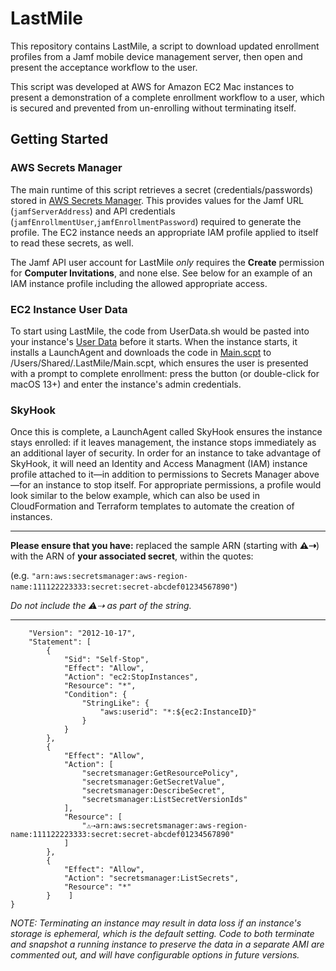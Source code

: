 # LastMile

This repository contains LastMile, a script to download updated enrollment profiles from a Jamf mobile device management server, then open and present the acceptance workflow to the user. 

This script was developed at AWS for Amazon EC2 Mac instances to present a demonstration of a complete enrollment workflow to a user, which is secured and prevented from un-enrolling without terminating itself. 

## Getting Started

### AWS Secrets Manager
The main runtime of this script retrieves a secret (credentials/passwords) stored in [AWS Secrets Manager](https://aws.amazon.com/secrets-manager/). This provides values for the Jamf URL (`jamfServerAddress`) and API credentials (`jamfEnrollmentUser`,`jamfEnrollmentPassword`) required to generate the profile. The EC2 instance needs an appropriate IAM profile applied to itself to read these secrets, as well.

The Jamf API user account for LastMile *only* requires the **Create** permission for **Computer Invitations**, and none else. See below for an example of an IAM instance profile including the allowed appropriate access.

### EC2 Instance User Data
To start using LastMile, the code from UserData.sh would be pasted into your instance's [User Data](https://docs.aws.amazon.com/AWSEC2/latest/UserGuide/user-data.html) before it starts. When the instance starts, it installs a LaunchAgent and downloads the code in [Main.scpt](Main.scpt) to /Users/Shared/.LastMile/Main.scpt, which ensures the user is presented with a prompt to complete enrollment: press the button (or double-click for macOS 13+) and enter the instance's admin credentials. 

### SkyHook
Once this is complete, a LaunchAgent called SkyHook ensures the instance stays enrolled: if it leaves management, the instance stops immediately as an additional layer of security. In order for an instance to take advantage of SkyHook, it will need an Identity and Access Managment (IAM) instance profile attached to it—in addition to permissions to Secrets Manager above—for an instance to stop itself. For appropriate permissions, a profile would look similar to the below example, which can also be used in CloudFormation and Terraform templates to automate the creation of instances. 

---
**Please ensure that you have:** replaced the sample ARN (starting with **⚠️⇢**) with the ARN of **your associated secret**, within the quotes: 

(e.g. `"arn:aws:secretsmanager:aws-region-name:111122223333:secret:secret-abcdef01234567890"`)

*Do not include the ⚠️⇢ as part of the string.*

---


```{
    "Version": "2012-10-17",
    "Statement": [
        {
            "Sid": "Self-Stop",
            "Effect": "Allow",
            "Action": "ec2:StopInstances",
            "Resource": "*",
            "Condition": {
                "StringLike": {
                    "aws:userid": "*:${ec2:InstanceID}"
                }
            }
        },
        {
            "Effect": "Allow",
            "Action": [
                "secretsmanager:GetResourcePolicy",
                "secretsmanager:GetSecretValue",
                "secretsmanager:DescribeSecret",
                "secretsmanager:ListSecretVersionIds"
            ],
            "Resource": [
                "⚠️⇢arn:aws:secretsmanager:aws-region-name:111122223333:secret:secret-abcdef01234567890"
            ]
        },
        {
            "Effect": "Allow",
            "Action": "secretsmanager:ListSecrets",
            "Resource": "*"
        }    ]
}
```



*NOTE: Terminating an instance may result in data loss if an instance's storage is ephemeral, which is the default setting. Code to both terminate and snapshot a running instance to preserve the data in a separate AMI are commented out, and will have configurable options in future versions.*
